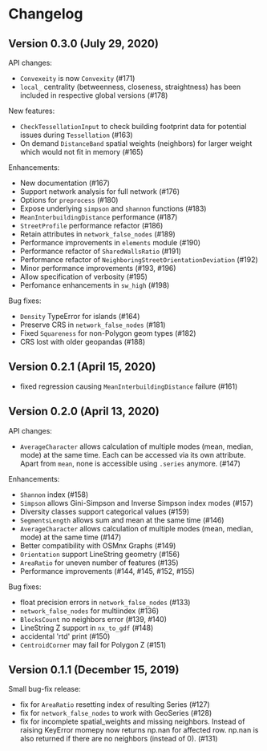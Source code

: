 Changelog
=========

Version 0.3.0 (July 29, 2020)
-----------------------------

API changes:

- ``Convexeity`` is now ``Convexity`` (#171)
- ``local_`` centrality (betweenness, closeness, straightness) has been included in respective global versions (#178)

New features:

- ``CheckTessellationInput`` to check building footprint data for potential issues during ``Tessellation`` (#163)
- On demand ``DistanceBand`` spatial weights (neighbors) for larger weight which would not fit in memory (#165)

Enhancements:

- New documentation (#167)
- Support network analysis for full network (#176)
- Options for ``preprocess`` (#180)
- Expose underlying ``simpson`` and ``shannon`` functions (#183)
- ``MeanInterbuildingDistance`` performance (#187)
- ``StreetProfile`` performance refactor (#186)
- Retain attributes in ``network_false_nodes`` (#189)
- Performance improvements in ``elements`` module (#190)
- Performance refactor of ``SharedWallsRatio`` (#191)
- Performance refactor of ``NeighboringStreetOrientationDeviation`` (#192)
- Minor performance improvements (#193, #196)
- Allow specification of verbosity (#195)
- Perfomance enhancements in ``sw_high`` (#198)

Bug fixes:

- ``Density`` TypeError for islands (#164)
- Preserve CRS in ``network_false_nodes`` (#181)
- Fixed ``Squareness`` for non-Polygon geom types (#182)
- CRS lost with older geopandas (#188)


Version 0.2.1 (April 15, 2020)
------------------------------

- fixed regression causing ``MeanInterbuildingDistance`` failure (#161)


Version 0.2.0 (April 13, 2020)
------------------------------

API changes:

- ``AverageCharacter`` allows calculation of multiple modes (mean, median, mode) at the same time. Each can be accessed via its own attribute. Apart from ``mean``, none is accessible using ``.series`` anymore. (#147)

Enhancements:

- ``Shannon`` index (#158)
- ``Simpson`` allows Gini-Simpson and Inverse Simpson index modes (#157)
- Diversity classes support categorical values (#159)
- ``SegmentsLength`` allows sum and mean at the same time (#146)
- ``AverageCharacter`` allows calculation of multiple modes (mean, median, mode) at the same time (#147)
- Better compatibility with OSMnx Graphs (#149)
- ``Orientation`` support LineString geometry (#156)
- ``AreaRatio`` for uneven number of features (#135)
- Performance improvements (#144, #145, #152, #155)

Bug fixes:

- float precision errors in ``network_false_nodes`` (#133)
- ``network_false_nodes`` for multiindex (#136)
- ``BlocksCount`` no neighbors error (#139, #140)
- LineString Z support in ``nx_to_gdf`` (#148)
- accidental 'rtd' print (#150)
- ``CentroidCorner`` may fail for Polygon Z (#151)


Version 0.1.1 (December 15, 2019)
---------------------------------

Small bug-fix release:

- fix for ``AreaRatio`` resetting index of resulting Series (#127)
- fix for ``network_false_nodes`` to work with GeoSeries (#128)
- fix for incomplete spatial_weights and missing neighbors. Instead of raising KeyError momepy now returns np.nan for affected row. np.nan is also returned if there are no neighbors (instead of 0). (#131)
